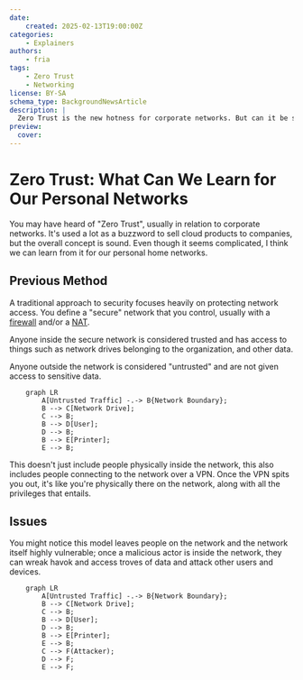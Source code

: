 ```yaml
---
date:
    created: 2025-02-13T19:00:00Z
categories:
    - Explainers
authors:
    - fria
tags:
    - Zero Trust
    - Networking
license: BY-SA
schema_type: BackgroundNewsArticle
description: |
  Zero Trust is the new hotness for corporate networks. But can it be simplified and made useful for our home networks?
preview:
  cover:
---
```


# Zero Trust: What Can We Learn for Our Personal Networks

You may have heard of "Zero Trust", usually in relation to corporate networks. It's used a lot as a buzzword to sell cloud products to companies, but the overall concept is sound. Even though it seems complicated, I think we can learn from it for our personal home networks.<!-- more -->

## Previous Method

A traditional approach to security focuses heavily on protecting network access. You define a "secure" network that you control, usually with a [firewall](https://www.cisco.com/site/us/en/learn/topics/security/what-is-a-firewall.html#tabs-9da71fbd27-item-1288c79d71-tab) and/or a [NAT](https://www.cisco.com/site/us/en/learn/topics/networking/what-is-network-address-translation-nat.html#tabs-9da71fbd27-item-1288c79d71-tab).

Anyone inside the secure network is considered trusted and has access to things such as network drives belonging to the organization, and other data.

Anyone outside the network is considered "untrusted" and are not given access to sensitive data.

``` mermaid
    graph LR
        A[Untrusted Traffic] -.-> B{Network Boundary};
        B --> C[Network Drive];
        C --> B;
        B --> D[User];
        D --> B;
        B --> E[Printer];
        E --> B;
```

This doesn't just include people physically inside the network, this also includes people connecting to the network over a VPN. Once the VPN spits you out, it's like you're physically there on the network, along with all the privileges that entails.

## Issues

You might notice this model leaves people on the network and the network itself highly vulnerable; once a malicious actor is inside the network, they can wreak havok and access troves of data and attack other users and devices.

``` mermaid
    graph LR
        A[Untrusted Traffic] -.-> B{Network Boundary};
        B --> C[Network Drive];
        C --> B;
        B --> D[User];
        D --> B;
        B --> E[Printer];
        E --> B;
        C --> F(Attacker);
        D --> F;
        E --> F;
```